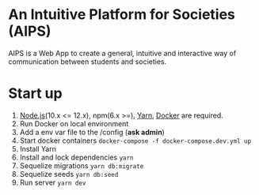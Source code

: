 # An Intuitive Platform for Societies (AIPS)

AIPS is a Web App to create a general, intuitive and interactive way of communication between students and societies.

# Start up

1. [Node.js](https://nodejs.org/en/)(10.x <= 12.x), npm(6.x >=), [Yarn](https://yarnpkg.com/lang/en/), [Docker](https://www.docker.com/) are required.
1. Run Docker on local environment
1. Add a env var file to the /config (**ask admin**)
1. Start docker containers ```docker-compose -f docker-compose.dev.yml up```
1. Install Yarn
1. Install and lock dependencies ```yarn```
1. Sequelize migrations ```yarn db:migrate```
1. Sequelize seeds ```yarn db:seed```
1. Run server ```yarn dev```